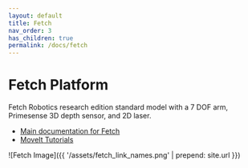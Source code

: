 ```yaml
---
layout: default
title: Fetch
nav_order: 3
has_children: true
permalink: /docs/fetch
---
```


# Fetch Platform

Fetch Robotics research edition standard model with a 7 DOF arm, Primesense 3D depth sensor, and 2D laser.

- [Main documentation for Fetch](http://docs.fetchrobotics.com/)
- [MoveIt Tutorials](http://docs.ros.org/en/melodic/api/moveit_tutorials/html/index.html)

![Fetch Image]({{ '/assets/fetch_link_names.png' | prepend: site.url }})
